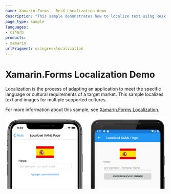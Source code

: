 ```yaml
---
name: Xamarin.Forms - ResX Localization demo
description: "This sample demonstrates how to localize text using Resx resource files."
page_type: sample
languages:
- csharp
products:
- xamarin
urlFragment: usingresxlocalization
---
```


# Xamarin.Forms Localization Demo

Localization is the process of adapting an application to meet the specific language or cultural requirements of a target market. This sample localizes text and images for multiple supported cultures.

For more information about this sample, see [Xamarin.Forms Localization](https://docs.microsoft.com/xamarin/xamarin-forms/app-fundamentals/localization/text).

![Screenshots of the sample application on iOS and Android](Screenshots/usingresxlocalization-screenshots.png)